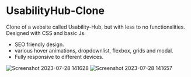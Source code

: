 # UsabilityHub-Clone
Clone of a website called Usability-Hub, but with less to no functionalities. Designed with CSS and basic Js.

- SEO friendly design.
- various hover animations, dropdownlist, flexbox, grids and modal.
- Fully responsive to different devices.


![Screenshot 2023-07-28 141628](https://github.com/Bluetooth-stack/UsabilityHub-Clone/assets/80689111/b34a6bcc-6a58-4731-84d5-e22f80ae8b1d)
![Screenshot 2023-07-28 141657](https://github.com/Bluetooth-stack/UsabilityHub-Clone/assets/80689111/b5ecc2d6-cc97-4339-903c-52e57d2c66b1)
